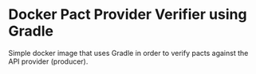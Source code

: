 # Docker Pact Provider Verifier using Gradle

Simple docker image that uses Gradle in order to verify pacts against the API provider (producer).

